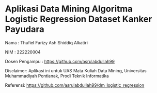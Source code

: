 # Aplikasi Data Mining Algoritma Logistic Regression Dataset Kanker Payudara

Nama            : Thufiel Farizy Ash Shiddiq Alkatiri

NIM             : 222220004

Dosen Pengampu  : https://github.com/asrulabdullah99


Disclaimer: Aplikasi ini untuk UAS Mata Kuliah Data Mining, Universitas Muhammadiyah Pontianak, Prodi Teknik Informatika

Referensi: https://github.com/asrulabdullah99/dm_logistic_regression
